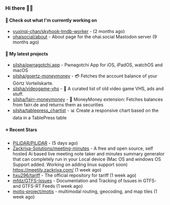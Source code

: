 ### Hi there 🦊👋

#### 👷 Check out what I'm currently working on

- [yuxinqi-chan/skyhook-tmdb-worker](https://github.com/yuxinqi-chan/skyhook-tmdb-worker) -  (2 months ago)
- [ohaisocial/about](https://github.com/ohaisocial/about) - About page for the ohai.social Mastodon server (9 months ago)

#### 🌱 My latest projects

- [silsha/pwnagotchi.app](https://github.com/silsha/pwnagotchi.app) - Pwnagotchi App for iOS, iPadOS, watchOS and macOS
- [silsha/goertz-moneymoney](https://github.com/silsha/goertz-moneymoney) - 💳 Fetches the account balance of your Görtz Vorteilskarte.
- [silsha/videogame-vhs](https://github.com/silsha/videogame-vhs) - 👾 A curated list of old video game VHS, ads and stuff.
- [silsha/fairr-moneymoney](https://github.com/silsha/fairr-moneymoney) - 💸 MoneyMoney extension: Fetches balances from fairr.de and returns them as securities
- [silsha/tablepress_chartist](https://github.com/silsha/tablepress_chartist) - 📊 Create a responsive chart based on the data in a TablePress table

#### ⭐ Recent Stars

- [PiLiDAR/PiLiDAR](https://github.com/PiLiDAR/PiLiDAR) -  (5 days ago)
- [Zackriya-Solutions/meeting-minutes](https://github.com/Zackriya-Solutions/meeting-minutes) - A free and open source, self hosted Ai based live meeting note taker and minutes summary generator that can completely run in your Local device (Mac OS and windows OS Support added. Working on adding linux support soon) https://meetily.zackriya.com/ (1 week ago)
- [hxu296/tariff](https://github.com/hxu296/tariff) - The official repository for tariff (1 week ago)
- [mfdz/GTFS-Issues](https://github.com/mfdz/GTFS-Issues) - Documentation and Tracking of Issues in GTFS- and GTFS-RT Feeds (1 week ago)
- [motis-project/motis](https://github.com/motis-project/motis) - multimodal routing, geocoding, and map tiles (1 week ago)

